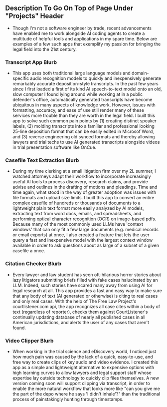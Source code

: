 ## Description To Go On Top of Page Under "Projects" Header
- Though I'm not a software engineer by trade, recent advancements have enabled me to work alongside AI coding agents to create a multitude of helpful tools and applications in my spare time. Below are examples of a few such apps that exemplify my passion for bringing the legal field into the 21st century.

### Transcript App Blurb
- This app uses both traditional large language models and domain-specific audio recognition models to quickly and inexpensively generate remarkably accurate deposition-style transcripts. In the past few years since I first loaded a first of its kind AI speech-to-text model onto an old, slow computer I found lying around while working at in a public defender's office, automatically generated transcripts have become ubiquitous in many aspects of knowledge work. However, issues with formatting, accuracy, and ease of use still render many of these services more trouble than they are worth in the legal field. I built this app to solve such common pain points by (1) creating distinct speaker labels, (2) molding transcripts into a familiar and professional looking 25-line deposition format that can be easily edited in Microsof Word, and (3) reverse engineering old synced formats and thereby allowing lawyers and trial techs to use AI generated transcripts alongside videos in trial presentation software like OnCue.

### Casefile Text Extraction Blurb
- During my time clerking at a small litigation firm over my 2L summer, I watched attorneys adapt their workflow to incorporate increasingly useful AI tools to process discovery, research claims, and provide advise and outlines in the drafting of motions and pleadings. Time and time again, what stood in the way of greater adoption was issues with file formats and upload size limits. I built this app to convert an entire complex casefile of hundreds or thousands of documents to a lightweight plain text format more easily analyzed by AI models, extracting text from word docs, emails, and spreadsheets, and performing optical character recognition (OCR) on image-based pdfs. Because many of the most commonly used LLMs have 'context windows' that can only fit a few large documents (e.g. medical records or email exports) at once, I also created a feature that lets the user query a fast and inexpensive model with the largest context window available in order to ask questions about as large of a subset of a given casefile a once.

### Citation Checker Blurb
- Every lawyer and law student has seen oft-hilarious horror stories about lazy litigators submitting briefs filled with fake cases halucinated by an LLM. Indeed, such stories have scared many away from using AI for legal research at all. This app provides a fast and easy way to make sure that any body of text (AI generated or otherwise) is citing to real cases and only real cases. With the help of The Free Law Project's courtlistener.com api, the app recognizes all case cites within a body of text (regardless of reporter), checks them against CourtListener's continually updating database of nearly all published cases in all American jurisdictions, and alerts the user of any cases that aren't found. 

### Video Clipper Blurb
- When working in the trial science and eDiscovery world, I noticed just how much pain was caused by the lack of a quick, easy-to-use, and free way to create clips of key audio and video evidence. I created this app as a simple and lightweight alternative to expensive options with high learning curves to allow lawyers and legal support staff whose expertise lay outside technology to quickly clip files themselves. A new version coming soon will support clipping via transcript, in order to enable the more natural workflow that looks more like "can you give me the part of the depo where he says 'I didn't inhale'?" than the traditional process of painstakingly hunting through timestamps. 